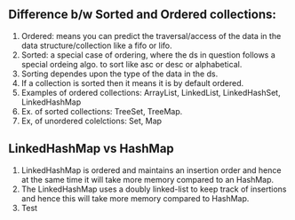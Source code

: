 
## Difference b/w Sorted and Ordered collections:
1. Ordered: means you can predict the traversal/access of the data in the data structure/collection like a fifo or lifo.
2. Sorted: a special case of ordering, where the ds in question follows a special ordeing algo. to sort like asc or desc or alphabetical.
3. Sorting dependes upon the type of the data in the ds.
4. If a collection is sorted then it means it is by default ordered.
5. Examples of ordered collections: ArrayList, LinkedList, LinkedHashSet, LinkedHashMap
6. Ex. of sorted collections: TreeSet, TreeMap.
7. Ex, of unordered colelctions: Set, Map

## LinkedHashMap vs HashMap
1. LinkedHashMap is ordered and maintains an insertion order and hence at the same time it will take more memory compared to an HashMap.
2. The LinkedHashMap uses a doubly linked-list to keep track of insertions and hence this will take more memory compared to HashMap.
3. Test
